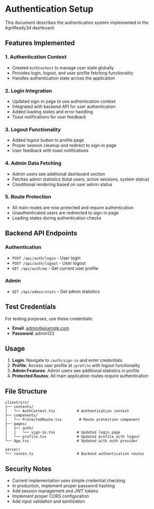 # Authentication Setup

This document describes the authentication system implemented in the AgriReady3d dashboard.

## Features Implemented

### 1. Authentication Context
- Created `AuthContext` to manage user state globally
- Provides login, logout, and user profile fetching functionality
- Handles authentication state across the application

### 2. Login Integration
- Updated sign-in page to use authentication context
- Integrated with backend API for user authentication
- Added loading states and error handling
- Toast notifications for user feedback

### 3. Logout Functionality
- Added logout button to profile page
- Proper session cleanup and redirect to sign-in page
- User feedback with toast notifications

### 4. Admin Data Fetching
- Admin users see additional dashboard section
- Fetches admin statistics (total users, active sessions, system status)
- Conditional rendering based on user admin status

### 5. Route Protection
- All main routes are now protected and require authentication
- Unauthenticated users are redirected to sign-in page
- Loading states during authentication checks

## Backend API Endpoints

### Authentication
- `POST /api/auth/login` - User login
- `POST /api/auth/logout` - User logout  
- `GET /api/auth/me` - Get current user profile

### Admin
- `GET /api/admin/stats` - Get admin statistics

## Test Credentials

For testing purposes, use these credentials:
- **Email**: admin@example.com
- **Password**: admin123

## Usage

1. **Login**: Navigate to `/auth/sign-in` and enter credentials
2. **Profile**: Access user profile at `/profile` with logout functionality
3. **Admin Features**: Admin users see additional statistics in profile
4. **Protected Routes**: All main application routes require authentication

## File Structure

```
client/src/
├── contexts/
│   └── AuthContext.tsx          # Authentication context
├── components/
│   └── ProtectedRoute.tsx        # Route protection component
├── pages/
│   ├── auth/
│   │   └── sign-in.tsx          # Updated login page
│   └── profile.tsx              # Updated profile with logout
└── App.tsx                      # Updated with auth provider

server/
└── routes.ts                    # Backend authentication routes
```

## Security Notes

- Current implementation uses simple credential checking
- In production, implement proper password hashing
- Add session management and JWT tokens
- Implement proper CORS configuration
- Add input validation and sanitization
